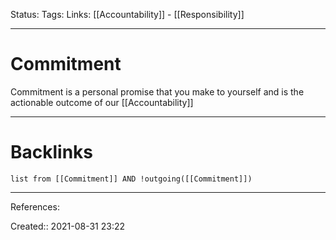 Status: 
Tags: 
Links: [[Accountability]] - [[Responsibility]]
___
# Commitment
Commitment is a personal promise that you make to yourself and is the actionable outcome of our [[Accountability]]
___
# Backlinks
```dataview
list from [[Commitment]] AND !outgoing([[Commitment]])
```
___
References:

Created:: 2021-08-31 23:22

